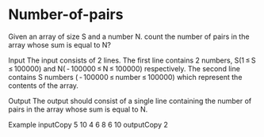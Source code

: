 # Number-of-pairs

Given an array of size S and a number N. count the number of pairs in the array whose sum is equal to N?

Input
The input consists of 2 lines. The first line contains 2 numbers, S(1 ≤ S ≤ 100000) and N( - 100000 ≤ N ≤ 100000) respectively. 
The second line contains S numbers ( - 100000 ≤ number ≤ 100000) which represent the contents of the array.

Output
The output should consist of a single line containing the number of pairs in the array whose sum is equal to N.

Example
inputCopy
5 10
4 6 8 6 10
outputCopy
2

